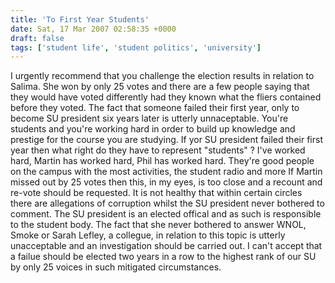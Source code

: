 ```yaml
---
title: 'To First Year Students'
date: Sat, 17 Mar 2007 02:58:35 +0000
draft: false
tags: ['student life', 'student politics', 'university']
---
```


I urgently recommend that you challenge the election results in relation to Salima. She won by only 25 votes and there are a few people saying that they would have voted differently had they known what the fliers contained before they voted. The fact that someone failed their first year, only to become SU president six years later is utterly unnaceptable. You're students and you're working hard in order to build up knowledge and prestige for the course you are studying. If yor SU president failed their first year then what right do they have to represent "students" ? I've worked hard, Martin has worked hard, Phil has worked hard. They're good people on the campus with the most activities, the student radio and more If Martin missed out by 25 votes then this, in my eyes, is too close and a recount and re-vote should be requested. It is not healthy that within certain circles there are allegations of corruption whilst the SU president never bothered to comment. The SU president is an elected offical and as such is responsible to the student body. The fact that she never bothered to answer WNOL, Smoke or Sarah Lefley, a collegue, in relation to this topic is utterly unacceptable and an investigation should be carried out. I can't accept that a failue should be elected two years in a row to the highest rank of our SU by only 25 voices in such mitigated circumstances.